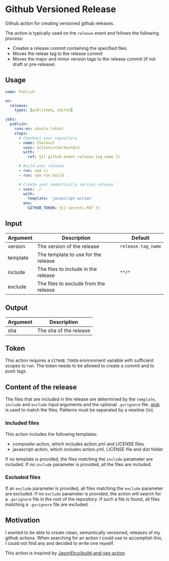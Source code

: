 # Github Versioned Release

Github action for creating versioned github releases.

The action is typically used on the `release` event and follows the following process:

- Creates a release commit containing the specified files
- Moves the releae tag to the release commit
- Moves the major and minor version tags to the release commit (if not draft or pre-release)

## Usage

```yml
name: Publish

on:
  release:
    types: [published, edited]

jobs:
  publish:
    runs-on: ubuntu-latest
    steps:
      # Checkout your repository
      - name: Checkout
        uses: actions/checkout@v3
        with:
          ref: ${{ github.event.release.tag_name }}

      # Build your release
      - run: npm ci
      - run: npm run build

      # Create your semantically version release
      - uses: ./
        with:
          template: 'javascript-action'
        env:
          GITHUB_TOKEN: ${{ secrets.PAT }}
```

## Input

| Argument | Description                           | Default            |
| -------- | ------------------------------------- | ------------------ |
| version  | The version of the release            | `release.tag_name` |
| template | The template to use for the release   |                    |
| include  | The files to include in the release   | `**/*`             |
| exclude  | The files to exclude from the release |                    |

## Output

| Argument | Description            |
| -------- | ---------------------- |
| sha      | The sha of the release |

## Token

This action requires a `GITHUB_TOKEN` environment variable with sufficient scopes to run. The token needs to be allowed to create a commit and to push tags.

## Content of the release

The files that are included in the release are determined by the `template`, `include` and `exclude` input arguments and the optional `.gvrignore` file. [glob](https://www.npmjs.com/package/glob) is used to match the files. Patterns must be separated by a newline (\n).

### Included files

This action includes the following templates:

- composite-action, which includes action.yml and LICENSE files
- javascript-action, which includes action.yml, LICENSE file and dist folder

If no template is provided, the files matching the `include` parameter are included. If no `include` parameter is provided, all the files are included.

### Excluded files

If an `exclude` parameter is provided, all files matching the `exclude` parameter are excluded.
If no `exclude` parameter is provided, the action will search for a `.gvrignore` file in the root of the repository. If such a file is found, all files matching a `.gvrignore` file are excluded.

## Motivation

I wanted to be able to create clean, semantically versioned, releases of my github actions. When searching for an action I could use to accomplish this, I could not find any and decided to write one myself.

This action is inspired by [JasonEtco/build-and-tag-action](https://github.com/JasonEtco/build-and-tag-action).
